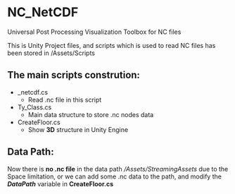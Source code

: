 # NC_NetCDF
Universal Post Processing Visualization  Toolbox for NC files

This is Unity Project files, and scripts which is used to read NC files has been stored in /Assets/Scripts

The main scripts constrution:
--
- _netcdf.cs
  * Read .nc file in this script
- Ty_Class.cs
  * Main data structure to store .nc nodes data
- CreateFloor.cs
  * Show **3D** structure in Unity Engine
  
Data Path:
--
Now there is **no .nc file** in the data path */Assets/StreamingAssets* due to the Space limitation, or we can add some .nc data to the path, and modify the ***DataPath*** variable in **CreateFloor.cs**
